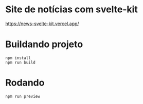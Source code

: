 # Site de notícias com svelte-kit

https://news-svelte-kit.vercel.app/

# Buildando projeto

```
npm install
npm run build
```

# Rodando

```
npm run preview
```
